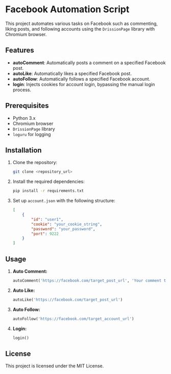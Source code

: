 # Facebook Automation Script

This project automates various tasks on Facebook such as commenting, liking posts, and following accounts using the `DrissionPage` library with Chromium browser.

## Features

- **autoComment**: Automatically posts a comment on a specified Facebook post.
- **autoLike**: Automatically likes a specified Facebook post.
- **autoFollow**: Automatically follows a specified Facebook account.
- **login**: Injects cookies for account login, bypassing the manual login process.

## Prerequisites

- Python 3.x
- Chromium browser
- `DrissionPage` library
- `loguru` for logging

## Installation

1. Clone the repository:
    ```bash
    git clone <repository_url>
    ```

2. Install the required dependencies:
    ```bash
    pip install -r requirements.txt
    ```

3. Set up `account.json` with the following structure:
    ```json
    [
        {
            "id": "user1",
            "cookie": "your_cookie_string",
            "password": "your_password",
            "port": 9222
        }
    ]
    ```

## Usage

1. **Auto Comment:**
    ```python
    autoComment('https://facebook.com/target_post_url', 'Your comment text')
    ```

2. **Auto Like:**
    ```python
    autoLike('https://facebook.com/target_post_url')
    ```

3. **Auto Follow:**
    ```python
    autoFollow('https://facebook.com/target_account_url')
    ```

4. **Login:**
    ```python
    login()
    ```

## License

This project is licensed under the MIT License.
